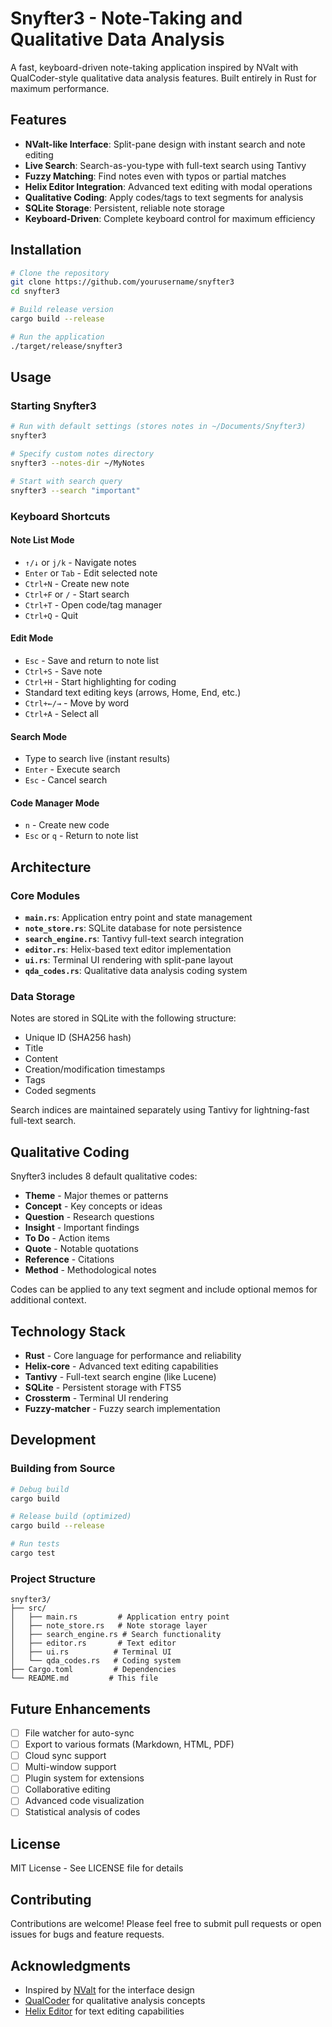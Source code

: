 # Snyfter3 - Note-Taking and Qualitative Data Analysis

A fast, keyboard-driven note-taking application inspired by NValt with QualCoder-style qualitative data analysis features. Built entirely in Rust for maximum performance.

## Features

- **NValt-like Interface**: Split-pane design with instant search and note editing
- **Live Search**: Search-as-you-type with full-text search using Tantivy
- **Fuzzy Matching**: Find notes even with typos or partial matches
- **Helix Editor Integration**: Advanced text editing with modal operations
- **Qualitative Coding**: Apply codes/tags to text segments for analysis
- **SQLite Storage**: Persistent, reliable note storage
- **Keyboard-Driven**: Complete keyboard control for maximum efficiency

## Installation

```bash
# Clone the repository
git clone https://github.com/yourusername/snyfter3
cd snyfter3

# Build release version
cargo build --release

# Run the application
./target/release/snyfter3
```

## Usage

### Starting Snyfter3

```bash
# Run with default settings (stores notes in ~/Documents/Snyfter3)
snyfter3

# Specify custom notes directory
snyfter3 --notes-dir ~/MyNotes

# Start with search query
snyfter3 --search "important"
```

### Keyboard Shortcuts

#### Note List Mode
- `↑/↓` or `j/k` - Navigate notes
- `Enter` or `Tab` - Edit selected note
- `Ctrl+N` - Create new note
- `Ctrl+F` or `/` - Start search
- `Ctrl+T` - Open code/tag manager
- `Ctrl+Q` - Quit

#### Edit Mode
- `Esc` - Save and return to note list
- `Ctrl+S` - Save note
- `Ctrl+H` - Start highlighting for coding
- Standard text editing keys (arrows, Home, End, etc.)
- `Ctrl+←/→` - Move by word
- `Ctrl+A` - Select all

#### Search Mode
- Type to search live (instant results)
- `Enter` - Execute search
- `Esc` - Cancel search

#### Code Manager Mode
- `n` - Create new code
- `Esc` or `q` - Return to note list

## Architecture

### Core Modules

- **`main.rs`**: Application entry point and state management
- **`note_store.rs`**: SQLite database for note persistence
- **`search_engine.rs`**: Tantivy full-text search integration
- **`editor.rs`**: Helix-based text editor implementation
- **`ui.rs`**: Terminal UI rendering with split-pane layout
- **`qda_codes.rs`**: Qualitative data analysis coding system

### Data Storage

Notes are stored in SQLite with the following structure:
- Unique ID (SHA256 hash)
- Title
- Content
- Creation/modification timestamps
- Tags
- Coded segments

Search indices are maintained separately using Tantivy for lightning-fast full-text search.

## Qualitative Coding

Snyfter3 includes 8 default qualitative codes:
- **Theme** - Major themes or patterns
- **Concept** - Key concepts or ideas
- **Question** - Research questions
- **Insight** - Important findings
- **To Do** - Action items
- **Quote** - Notable quotations
- **Reference** - Citations
- **Method** - Methodological notes

Codes can be applied to any text segment and include optional memos for additional context.

## Technology Stack

- **Rust** - Core language for performance and reliability
- **Helix-core** - Advanced text editing capabilities
- **Tantivy** - Full-text search engine (like Lucene)
- **SQLite** - Persistent storage with FTS5
- **Crossterm** - Terminal UI rendering
- **Fuzzy-matcher** - Fuzzy search implementation

## Development

### Building from Source

```bash
# Debug build
cargo build

# Release build (optimized)
cargo build --release

# Run tests
cargo test
```

### Project Structure

```
snyfter3/
├── src/
│   ├── main.rs         # Application entry point
│   ├── note_store.rs   # Note storage layer
│   ├── search_engine.rs # Search functionality
│   ├── editor.rs       # Text editor
│   ├── ui.rs          # Terminal UI
│   └── qda_codes.rs   # Coding system
├── Cargo.toml         # Dependencies
└── README.md         # This file
```

## Future Enhancements

- [ ] File watcher for auto-sync
- [ ] Export to various formats (Markdown, HTML, PDF)
- [ ] Cloud sync support
- [ ] Multi-window support
- [ ] Plugin system for extensions
- [ ] Collaborative editing
- [ ] Advanced code visualization
- [ ] Statistical analysis of codes

## License

MIT License - See LICENSE file for details

## Contributing

Contributions are welcome! Please feel free to submit pull requests or open issues for bugs and feature requests.

## Acknowledgments

- Inspired by [NValt](http://brettterpstra.com/projects/nvalt/) for the interface design
- [QualCoder](https://github.com/ccbogel/QualCoder) for qualitative analysis concepts
- [Helix Editor](https://helix-editor.com/) for text editing capabilities